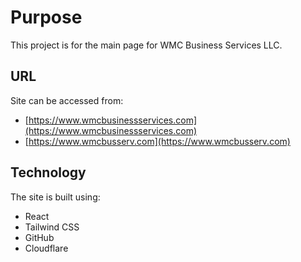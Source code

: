 # Purpose

This project is for the main page for WMC Business Services LLC.

## URL

Site can be accessed from:

* [https://www.wmcbusinessservices.com](https://www.wmcbusinessservices.com)
* [https://www.wmcbusserv.com](https://www.wmcbusserv.com)

## Technology 

The site is built using:

* React
* Tailwind CSS
* GitHub
* Cloudflare